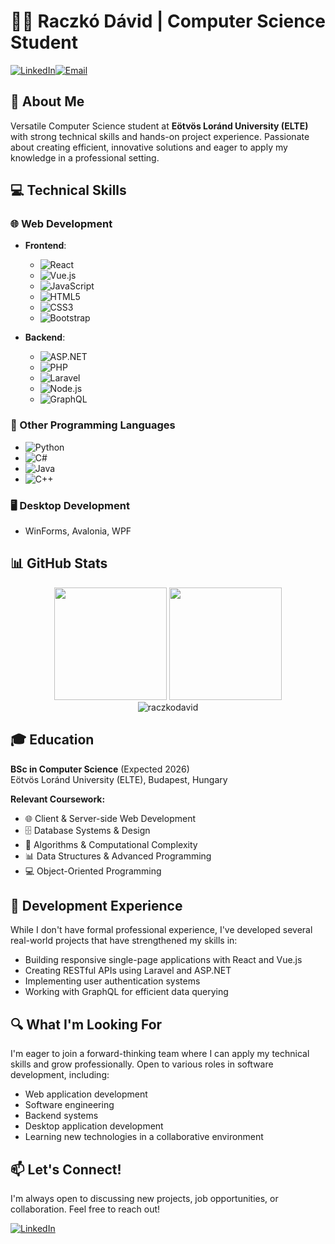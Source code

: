 # 👨‍💻 Raczkó Dávid | Computer Science Student

[![LinkedIn](https://img.shields.io/badge/-LinkedIn-0077B5?style=flat-square&logo=linkedin&logoColor=white)](https://www.linkedin.com/in/raczkodavid)[![Email](https://img.shields.io/badge/-Email-D14836?style=flat-square&logo=gmail&logoColor=white)](mailto:raczkodavid@gmail.com)

## 🚀 About Me

Versatile Computer Science student at **Eötvös Loránd University (ELTE)** with strong technical skills and hands-on project experience. Passionate about creating efficient, innovative solutions and eager to apply my knowledge in a professional setting.

## 💻 Technical Skills

### 🌐 Web Development

- **Frontend**:

  - ![React](https://img.shields.io/badge/-React-61DAFB?style=flat-square&logo=react&logoColor=black)
  - ![Vue.js](https://img.shields.io/badge/-Vue.js-4FC08D?style=flat-square&logo=vue.js&logoColor=white)
  - ![JavaScript](https://img.shields.io/badge/-JavaScript-F7DF1E?style=flat-square&logo=javascript&logoColor=black)
  - ![HTML5](https://img.shields.io/badge/-HTML5-E34F26?style=flat-square&logo=html5&logoColor=white)
  - ![CSS3](https://img.shields.io/badge/-CSS3-1572B6?style=flat-square&logo=css3&logoColor=white)
  - ![Bootstrap](https://img.shields.io/badge/-Bootstrap-7952B3?style=flat-square&logo=bootstrap&logoColor=white)

- **Backend**:
  - ![ASP.NET](https://img.shields.io/badge/-ASP.NET-5C2D91?style=flat-square&logo=.net&logoColor=white)
  - ![PHP](https://img.shields.io/badge/-PHP-777BB4?style=flat-square&logo=php&logoColor=white)
  - ![Laravel](https://img.shields.io/badge/-Laravel-FF2D20?style=flat-square&logo=laravel&logoColor=white)
  - ![Node.js](https://img.shields.io/badge/-Node.js-339933?style=flat-square&logo=node.js&logoColor=white)
  - ![GraphQL](https://img.shields.io/badge/-GraphQL-E10098?style=flat-square&logo=graphql&logoColor=white)

### 🧰 Other Programming Languages

- ![Python](https://img.shields.io/badge/-Python-3776AB?style=flat-square&logo=python&logoColor=white)
- ![C#](https://img.shields.io/badge/-C%23-239120?style=flat-square&logo=c-sharp&logoColor=white)
- ![Java](https://img.shields.io/badge/-Java-007396?style=flat-square&logo=java&logoColor=white)
- ![C++](https://img.shields.io/badge/-C++-00599C?style=flat-square&logo=c%2B%2B&logoColor=white)

### 🖥️ Desktop Development

- WinForms, Avalonia, WPF

## 📊 GitHub Stats

<div align="center">
  <img height="180em" src="https://github-readme-stats.vercel.app/api?username=raczkodavid&show_icons=true&theme=react&include_all_commits=true&count_private=true"/>
  <img height="180em" src="https://github-readme-stats.vercel.app/api/top-langs/?username=raczkodavid&layout=compact&langs_count=7&theme=react"/>
</div>

<div align="center">
  <img src="https://github-readme-streak-stats.herokuapp.com/?user=raczkodavid&theme=react" alt="raczkodavid" />
</div>

## 🎓 Education

**BSc in Computer Science** (Expected 2026)  
Eötvös Loránd University (ELTE), Budapest, Hungary

**Relevant Coursework:**

- 🌐 Client & Server-side Web Development
- 🗄️ Database Systems & Design
- 🧮 Algorithms & Computational Complexity
- 📊 Data Structures & Advanced Programming
- 💻 Object-Oriented Programming

## 💼 Development Experience

While I don't have formal professional experience, I've developed several real-world projects that have strengthened my skills in:

- Building responsive single-page applications with React and Vue.js
- Creating RESTful APIs using Laravel and ASP.NET
- Implementing user authentication systems
- Working with GraphQL for efficient data querying

## 🔍 What I'm Looking For

I'm eager to join a forward-thinking team where I can apply my technical skills and grow professionally. Open to various roles in software development, including:

- Web application development
- Software engineering
- Backend systems
- Desktop application development
- Learning new technologies in a collaborative environment

## 📫 Let's Connect!

I'm always open to discussing new projects, job opportunities, or collaboration. Feel free to reach out!

[![LinkedIn](https://img.shields.io/badge/-LinkedIn-0077B5?style=flat-square&logo=linkedin&logoColor=white)](https://www.linkedin.com/in/raczkodavid)

